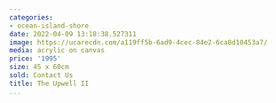 ```yaml
---
categories:
- ocean-island-shore
date: 2022-04-09 13:18:38.527311
image: https://ucarecdn.com/a119ff5b-6ad9-4cec-84e2-6ca8d10453a7/
media: acrylic on canvas
price: '1995'
size: 45 x 60cm
sold: Contact Us
title: The Upwell II
...
```

